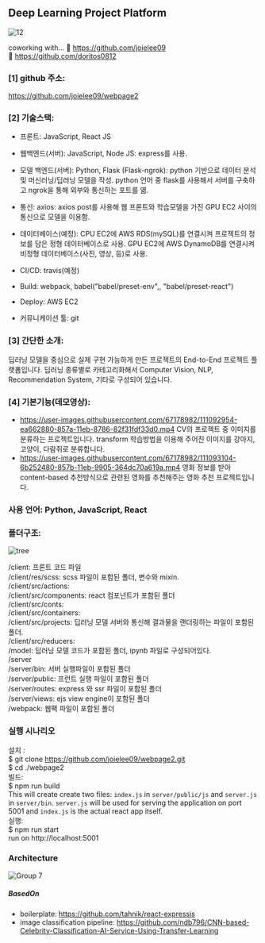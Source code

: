 ## Deep Learning Project Platform

![12](https://user-images.githubusercontent.com/67178982/111092523-a45c9500-8579-11eb-8e5a-f8423ca24d38.PNG)

coworking with...
🙌 https://github.com/joielee09 <br>
🙌 https://github.com/doritos0812 <br>

### [1] github 주소: 
https://github.com/joielee09/webpage2

### [2] 기술스택:
- 프론트: JavaScript, React JS <br>
- 웹백엔드(서버): JavaScript, Node JS: express를 사용. <br>
- 모델 백엔드(서버): Python, Flask (Flask-ngrok): python 기반으로 데이터 분석 및 머신러닝/딥러닝 모델을 작성. python 언어 중 flask를 사용해서 서버를 구축하고 ngrok을 통해 외부와 통신하는 포트를 엶. <br>

- 통신: axios: axios post를 사용해 웹 프론트와 학습모델을 가진 GPU EC2 사이의 통신으로 모델을 이용함. <br>
- 데이터베이스(예정): CPU EC2에 AWS RDS(mySQL)를 연결시켜 프로젝트의 정보를 담은 정형 데이터베이스로 사용. GPU EC2에 AWS DynamoDB를 연결시켜 비정형 데이터베이스(사진, 영상, 등)로 사용. <br>

- CI/CD: travis(예정) <br>
- Build: webpack, babel("babel/preset-env",, "babel/preset-react") <br>
- Deploy: AWS EC2 <br>
- 커뮤니케이션 툴: git <br>

### [3] 간단한 소개: 
딥러닝 모델을 중심으로 실제 구현 가능하게 만든 프로젝트의 End-to-End 프로젝트 플랫폼입니다. 딥러닝 종류별로 카테고리화해서 Computer Vision, NLP, Recommendation System, 기타로 구성되어 있습니다. <br>

### [4] 기본기능(데모영상):

- https://user-images.githubusercontent.com/67178982/111092954-ea662880-857a-11eb-8786-82f31fdf33d0.mp4
CV의 프로젝트 중 이미지를 분류하는 프로젝트입니다. transform 학습방법을 이용해 주어진 이미지를 강아지, 고양이, 다람쥐로 분류합니다.
- https://user-images.githubusercontent.com/67178982/111093104-6b252480-857b-11eb-9905-364dc70a619a.mp4
영화 정보를 받아 content-based 추천방식으로 관련된 영화를 추천해주는 영화 추천 프로젝트입니다.


### 사용 언어: Python, JavaScript, React

### 폴더구조:
![tree](https://user-images.githubusercontent.com/67178982/111092725-3369ad00-857a-11eb-93d4-d736fe8e5206.png)

/client: 프론트 코드 파일 <br>
/client/res/scss: scss 파일이 포함된 폴더, 변수와 mixin. <br>
/client/src/actions: <br>
/client/src/components: react 컴포넌트가 포함된 폴더 <br>
/client/src/conts: <br>
/client/src/containers: <br>
/client/src/projects: 딥러닝 모델 서버와 통신해 결과물을 랜더링하는 파일이 포함된 폴더. <br>
/client/src/reducers: <br>
/model: 딥러닝 모델 코드가 포함된 폴더, ipynb 파일로 구성되어있다. <br>
/server <br>
/server/bin: 서버 실행파일이 포함된 폴더 <br>
/server/public: 프런트 실행 파일이 포함된 폴더 <br>
/server/routes: express 와 ssr 파일이 포함된 폴더 <br>
/server/views: ejs view engine이 포함된 폴더 <br>
/webpack: 웹팩 파일이 포함된 폴더 <br>

### 실행 시나리오
설치 : <br>
$ git clone https://github.com/joielee09/webpage2.git <br>
$ cd ./webpage2 <br>
빌드: <br>
$ npm run build <br>
This will create create two files: `index.js` in `server/public/js` and `server.js` in `server/bin`. `server.js` will be used for serving the application on port 5001 and `index.js` is the actual react app itself. <br>
실행: <br>
$ npm run start <br>
run on http://localhost:5001 <br>

### Architecture
![Group 7](https://user-images.githubusercontent.com/67178982/111092921-d28ea480-857a-11eb-9714-ee8584a00216.png)


##### BasedOn
- boilerplate: https://github.com/tahnik/react-expressjs
- image classification pipeline: https://github.com/ndb796/CNN-based-Celebrity-Classification-AI-Service-Using-Transfer-Learning

